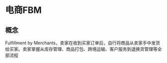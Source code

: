 # 电商FBM

## 概念

Fulfillment by Merchants，卖家在收到买家订单后，自行将商品从卖家手中发货给买家。卖家掌握从库存管理、商品打包、跨境运输、客户服务到退换货管理等全部流程



